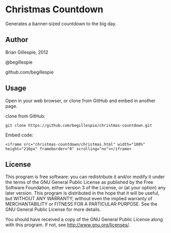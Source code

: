 Christmas Countdown
===================

Generates a banner-sized countdown to the big day. 

Author
------

Brian Gillespie, 2012

@begillespie

github.com/begillespie

Usage
-----

Open in your web browser, or clone from GitHub and embed in another page.

clone from GitHub:
```
git clone https://github.com/begillespie/christmas-countdown.git
```

Embed code:
```
<iframe src="christmas-countdown/christmas.html" width="100%" height="216px" frameborder="0" scrolling="no"></iframe>
```

License
-------

This program is free software: you can redistribute it and/or modify it under the terms of the GNU General Public License as published by the Free Software Foundation, either version 3 of the License, or (at your option) any later version. This program is distributed in the hope that it will be useful, but WITHOUT ANY WARRANTY; without even the implied warranty of MERCHANTABILITY or FITNESS FOR A PARTICULAR PURPOSE. See the GNU General Public License for more details.

You should have received a copy of the GNU General Public License along with this program. If not, see http://www.gnu.org/licenses/.
